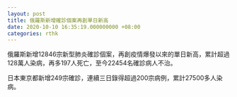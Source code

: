 ```yaml
---
layout: post
title: 俄羅斯新增確診個案再創單日新高
date: 2020-10-10 16:35:19.000000000 +08:00
categories: rthk
---
```


俄羅斯新增12846宗新型肺炎確診個案，再創疫情爆發以來的單日新高，累計超過128萬人染病，再多197人死亡，至今22454名確診病人不治。

日本東京都新增249宗確診，連續三日錄得超過200宗病例，累計27500多人染病。
